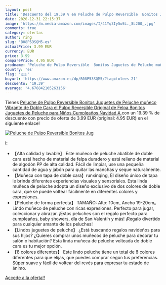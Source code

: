 ```yaml
---
layout: post
title: 'Descuento del 19.39 % en Peluche de Pulpo Reversible  Bonitos Jug'
date: 2020-12-31 22:15:37
image: 'https://m.media-amazon.com/images/I/41Yq3Iy5w5L._SL200_.jpg'
comments: true
category: ofertas
author: ring
slug: 'B08P53SQM5-es'
actualPrice: 3.99 EUR
currency: EUR
price: 3.99
comparePrice: 4.95 EUR
prodname: 'Peluche de Pulpo Reversible  Bonitos Juguetes de Peluche muñeco Vibrante de Doble Cara el Pulpo Reversible Original de Felpa Bonitos Juguetes de Peluche para Niños  Cumpleaños Navidad  A '
country: 'es'
flag: '🇪🇸'
buyurl: 'https://www.amazon.es/dp/B08P53SQM5/?tag=tolees-21'
descuento: '19.39'
average: '4.676842105263156'
---
```


Tienes [Peluche de Pulpo Reversible  Bonitos Juguetes de Peluche muñeco Vibrante de Doble Cara el Pulpo Reversible Original de Felpa Bonitos Juguetes de Peluche para Niños  Cumpleaños Navidad  A ](https://www.amazon.es/dp/B08P53SQM5/?tag=tolees-21) con un 19.39 % de descuento con precio de oferta de 3.99 EUR (original: 4.95 EUR) en el siguiente enlace!

[![Peluche de Pulpo Reversible  Bonitos Jug](https://m.media-amazon.com/images/I/41Yq3Iy5w5L._SL200_.jpg)](https://www.amazon.es/dp/B08P53SQM5/?tag=tolees-21)

ℹ️:

- 【Alta calidad y lavable】 Este muñeco de peluche abatible de doble cara está hecho de material de felpa duradero y está relleno de material de algodón PP de alta calidad. Fácil de limpiar, use una pequeña cantidad de agua y jabón para quitar las manchas y seque naturalmente.
- 【Muñeca con tapa de doble cara】runxinqing, El diseño único de tapa le brinda diferentes experiencias visuales y sensoriales. Esta linda muñeca de peluche adopta un diseño exclusivo de dos colores de doble cara, que se puede voltear fácilmente en diferentes colores y expresiones.
- 【Peluche de forma perfecta】 TAMAÑO: Alto: 10cm, Ancho 19-20cm。 Lindo muñeco de peluche con ricas expresiones. Perfecto para jugar, coleccionar y abrazar. ¡Estos peluches son el regalo perfecto para cumpleaños, baby showers, día de San Valentín y más! ¡Regalo divertido para cualquier amante de los peluches!
- 【Lindos juguetes de peluche】 ¿Está buscando regalos navideños para sus hijos? ¿Quieres comprar unos muñecos de peluche para decorar tu salón o habitación? Esta linda muñeca de peluche volteada de doble cara es tu mejor opción.
- 【8 colores diferentes】 Este lindo peluche tiene un total de 8 colores diferentes para que elijas, que puedes comprar según tus preferencias. Súper suave y fácil de voltear del revés para expresar tu estado de ánimo.

[Accede a la oferta!!](https://www.amazon.es/dp/B08P53SQM5/?tag=tolees-21)
